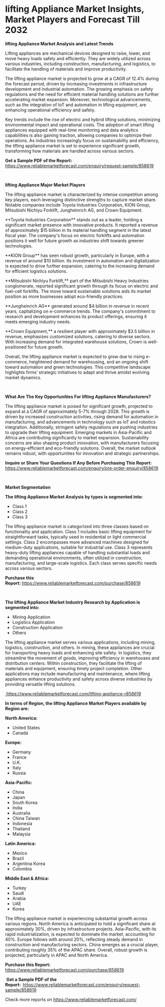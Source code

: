 <p><h1>lifting Appliance Market Insights, Market Players and Forecast Till 2032</h1></p><p><strong>lifting Appliance Market Analysis and Latest Trends</strong></p>
<p><p>Lifting appliances are mechanical devices designed to raise, lower, and move heavy loads safely and efficiently. They are widely utilized across various industries, including construction, manufacturing, and logistics, to facilitate the handling of materials and improve productivity.</p><p>The lifting appliance market is projected to grow at a CAGR of 12.4% during the forecast period, driven by increasing investments in infrastructure development and industrial automation. The growing emphasis on safety regulations and the need for efficient material handling solutions are further accelerating market expansion. Moreover, technological advancements, such as the integration of IoT and automation in lifting equipment, are enhancing operational efficiency and safety.</p><p>Key trends include the rise of electric and hybrid lifting solutions, minimizing environmental impact and operational costs. The adoption of smart lifting appliances equipped with real-time monitoring and data analytics capabilities is also gaining traction, allowing companies to optimize their operations. As industries increasingly focus on sustainability and efficiency, the lifting appliance market is set to experience significant growth, transforming how materials are handled across various sectors.</p></p>
<p><strong>Get a Sample PDF of the Report:&nbsp;</strong> <a href="https://www.reliablemarketforecast.com/enquiry/request-sample/858619?utm_campaign=2932&utm_medium=2&utm_source=Github&utm_content=ia&utm_term=08042025&utm_id=lifting-appliance">https://www.reliablemarketforecast.com/enquiry/request-sample/858619</a></p>
<p>&nbsp;</p>
<p><strong>lifting Appliance Major Market Players</strong></p>
<p><p>The lifting appliance market is characterized by intense competition among key players, each leveraging distinctive strengths to capture market share. Notable companies include Toyota Industries Corporation, KION Group, Mitsubishi Nichiyu Forklift, Jungheinrich AG, and Crown Equipment. </p><p>**Toyota Industries Corporation** stands out as a leader, holding a significant market presence with innovative products. It reported a revenue of approximately $15 billion in its material handling segment in the latest fiscal year. The company's focus on electric forklifts and automation positions it well for future growth as industries shift towards greener technologies.</p><p>**KION Group** has seen robust growth, particularly in Europe, with a revenue of around $10 billion. Its investment in automation and digitalization is expected to drive further expansion, catering to the increasing demand for efficient logistics solutions.</p><p>**Mitsubishi Nichiyu Forklift,** part of the Mitsubishi Heavy Industries conglomerate, reported significant growth through its focus on electric and fuel-cell forklifts. The move toward sustainable solutions aids its market position as more businesses adopt eco-friendly practices.</p><p>**Jungheinrich AG** generated around $4 billion in revenue in recent years, capitalizing on e-commerce trends. The company's commitment to research and development enhances its product offerings, ensuring it meets emerging industry needs.</p><p>**Crown Equipment,** a resilient player with approximately $3.5 billion in revenue, emphasizes customized solutions, catering to diverse sectors. With increasing demand for integrated warehouse solutions, Crown is well-positioned for future growth.</p><p>Overall, the lifting appliance market is expected to grow due to rising e-commerce, heightened demand for warehousing, and an ongoing shift toward automation and green technologies. This competitive landscape highlights firms’ strategic initiatives to adapt and thrive amidst evolving market dynamics.</p></p>
<p>&nbsp;</p>
<p><strong>What Are The Key Opportunities For lifting Appliance Manufacturers?</strong></p>
<p><p>The lifting appliance market is poised for significant growth, projected to expand at a CAGR of approximately 5-7% through 2028. This growth is driven by increased construction activities, rising demand for automation in manufacturing, and advancements in technology such as IoT and robotics integration. Additionally, stringent safety regulations are pushing industries to upgrade their lifting equipment. Emerging markets in Asia-Pacific and Africa are contributing significantly to market expansion. Sustainability concerns are also shaping product innovation, with manufacturers focusing on energy-efficient and eco-friendly solutions. Overall, the market outlook remains robust, with opportunities for innovation and strategic partnerships.</p></p>
<p><strong>Inquire or Share Your Questions If Any Before Purchasing This Report:</strong> <a href="https://www.reliablemarketforecast.com/enquiry/pre-order-enquiry/858619?utm_campaign=2932&utm_medium=2&utm_source=Github&utm_content=ia&utm_term=08042025&utm_id=lifting-appliance">https://www.reliablemarketforecast.com/enquiry/pre-order-enquiry/858619</a></p>
<p>&nbsp;</p>
<p><strong>Market Segmentation</strong></p>
<p><strong>The lifting Appliance Market Analysis by types is segmented into:</strong></p>
<p><ul><li>Class 1</li><li>Class 2</li><li>Class 3</li></ul></p>
<p><p>The lifting appliance market is categorized into three classes based on functionality and application. Class 1 includes basic lifting equipment for straightforward tasks, typically used in residential or light commercial settings. Class 2 encompasses more advanced machines designed for medium-duty applications, suitable for industrial use. Class 3 represents heavy-duty lifting appliances capable of handling substantial loads and demanding operational environments, often utilized in construction, manufacturing, and large-scale logistics. Each class serves specific needs across various sectors.</p></p>
<p><strong>Purchase this Report:&nbsp;</strong><a href="https://www.reliablemarketforecast.com/purchase/858619?utm_campaign=2932&utm_medium=2&utm_source=Github&utm_content=ia&utm_term=08042025&utm_id=lifting-appliance">https://www.reliablemarketforecast.com/purchase/858619</a></p>
<p>&nbsp;</p>
<p><strong>The lifting Appliance Market Industry Research by Application is segmented into:</strong></p>
<p><ul><li>Mining Application</li><li>Logistics Application</li><li>Construction Application</li><li>Others</li></ul></p>
<p><p>The lifting appliance market serves various applications, including mining, logistics, construction, and others. In mining, these appliances are crucial for transporting heavy loads and enhancing site safety. In logistics, they streamline the movement of goods, improving efficiency in warehouses and distribution centers. Within construction, they facilitate the lifting of materials and equipment, ensuring timely project completion. Other applications may include manufacturing and maintenance, where lifting appliances enhance productivity and safety across diverse industries by providing versatile lifting solutions.</p></p>
<p><a href="https://www.reliablemarketforecast.com/lifting-appliance-r858619?utm_campaign=2932&utm_medium=2&utm_source=Github&utm_content=ia&utm_term=08042025&utm_id=lifting-appliance">&nbsp;https://www.reliablemarketforecast.com/lifting-appliance-r858619</a></p>
<p><strong>In terms of Region, the lifting Appliance Market Players available by Region are:</strong></p>
<p>
    <p> <strong> North America: </strong>
        <ul>
            <li>United States</li>
            <li>Canada</li>
        </ul>
        </p> 
    <p> <strong> Europe: </strong>
        <ul>
            <li>Germany</li>
            <li>France</li>
            <li>U.K.</li>
            <li>Italy</li>
            <li>Russia</li>
        </ul>
        </p> 
    <p> <strong> Asia-Pacific: </strong>
        <ul>
            <li>China</li>
            <li>Japan</li>
            <li>South Korea</li>
            <li>India</li>
            <li>Australia</li>
            <li>China Taiwan</li>
            <li>Indonesia</li>
            <li>Thailand</li>
            <li>Malaysia</li>
        </ul>
        </p> 
    <p> <strong> Latin America: </strong>
        <ul>
            <li>Mexico</li>
            <li>Brazil</li>
            <li>Argentina Korea</li>
            <li>Colombia</li>
        </ul>
        </p> 
    <p> <strong> Middle East & Africa: </strong>
        <ul>
            <li>Turkey</li>
            <li>Saudi</li>
            <li>Arabia</li>
            <li>UAE</li>
            <li>Korea</li>
        </ul>
    </p>
    </p>
<p><p>The lifting appliance market is experiencing substantial growth across various regions. North America is anticipated to hold a significant share at approximately 30%, driven by infrastructure projects. Asia-Pacific, with its rapid industrialization, is expected to dominate the market, accounting for 40%. Europe follows with around 20%, reflecting steady demand in construction and manufacturing sectors. China emerges as a crucial player, contributing roughly 35% of the APAC share. Overall, robust growth is projected, particularly in APAC and North America.</p></p>
<p><strong>Purchase this Report: </strong><a href="https://www.reliablemarketforecast.com/purchase/858619?utm_campaign=2932&utm_medium=2&utm_source=Github&utm_content=ia&utm_term=08042025&utm_id=lifting-appliance">https://www.reliablemarketforecast.com/purchase/858619</a></p>
<p>&nbsp;<strong>Get a Sample PDF of the Report:&nbsp;&nbsp;</strong><a href="https://www.reliablemarketforecast.com/enquiry/request-sample/858619?utm_campaign=2932&utm_medium=2&utm_source=Github&utm_content=ia&utm_term=08042025&utm_id=lifting-appliance">https://www.reliablemarketforecast.com/enquiry/request-sample/858619</a></p>
<p><strong></strong></p>
<p>Check more reports on <a href="https://www.reliablemarketforecast.com/?utm_campaign=2932&utm_medium=2&utm_source=Github&utm_content=ia&utm_term=08042025&utm_id=lifting-appliance">https://www.reliablemarketforecast.com/</a></p>